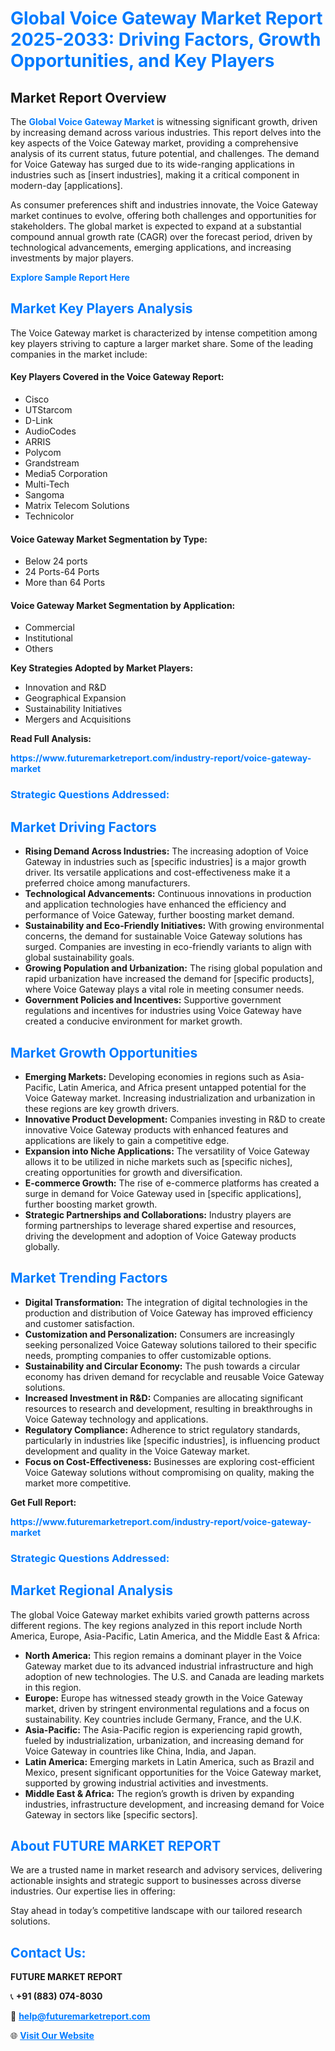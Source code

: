 <h1 style="color: #007BFF;">Global Voice Gateway Market Report 2025-2033: Driving Factors, Growth Opportunities, and Key Players</h1>

<section id="overview">
<h2>Market Report Overview</h2>
<p>The <a href="https://www.futuremarketreport.com/industry-report/voice-gateway-market" style="color: #007BFF; text-decoration: none;"><strong>Global Voice Gateway Market</strong></a> is witnessing significant growth, driven by increasing demand across various industries. This report delves into the key aspects of the Voice Gateway market, providing a comprehensive analysis of its current status, future potential, and challenges. The demand for Voice Gateway has surged due to its wide-ranging applications in industries such as [insert industries], making it a critical component in modern-day [applications].</p>
<p>As consumer preferences shift and industries innovate, the Voice Gateway market continues to evolve, offering both challenges and opportunities for stakeholders. The global market is expected to expand at a substantial compound annual growth rate (CAGR) over the forecast period, driven by technological advancements, emerging applications, and increasing investments by major players.</p>
</section>

<section id="overview">
<p><a href="https://www.futuremarketreport.com/request-sample/reportId=105636" style="color: #007BFF; text-decoration: none;"><strong>Explore Sample Report Here</strong></a></p>
</section>

<section id="key-players">
<h2 style="color: #007BFF;">Market Key Players Analysis</h2>
<p>The Voice Gateway market is characterized by intense competition among key players striving to capture a larger market share. Some of the leading companies in the market include:</p>
<h4>Key Players Covered in the Voice Gateway Report:</h4>
<ul><li>Cisco</li><li>UTStarcom</li><li>D-Link</li><li>AudioCodes</li><li>ARRIS</li><li>Polycom</li><li>Grandstream</li><li>Media5 Corporation</li><li>Multi-Tech</li><li>Sangoma</li><li>Matrix Telecom Solutions</li><li>Technicolor</li></ul>
<h4>Voice Gateway Market Segmentation by Type:</h4>
<ul><li>Below 24 ports</li><li>24 Ports-64 Ports</li><li>More than 64 Ports</li></ul>

<h4>Voice Gateway Market Segmentation by Application:</h4>
<ul><li>Commercial</li><li>Institutional</li><li>Others</li></ul>
<p><strong>Key Strategies Adopted by Market Players:</strong></p>
<ul>
<li>Innovation and R&D</li>
<li>Geographical Expansion</li>
<li>Sustainability Initiatives</li>
<li>Mergers and Acquisitions</li>
</ul>
</section>

<section>
<p><strong>Read Full Analysis: </strong></p><a href="https://www.futuremarketreport.com/industry-report/voice-gateway-market" style="color: #007BFF; text-decoration: none;"><strong>https://www.futuremarketreport.com/industry-report/voice-gateway-market</strong></a>
<h3 style="color: #007BFF;">Strategic Questions Addressed:</h3>
</section>

<section id="driving-factors">
<h2 style="color: #007BFF;">Market Driving Factors</h2>
<ul>
<li><strong>Rising Demand Across Industries:</strong> The increasing adoption of Voice Gateway in industries such as [specific industries] is a major growth driver. Its versatile applications and cost-effectiveness make it a preferred choice among manufacturers.</li>
<li><strong>Technological Advancements:</strong> Continuous innovations in production and application technologies have enhanced the efficiency and performance of Voice Gateway, further boosting market demand.</li>
<li><strong>Sustainability and Eco-Friendly Initiatives:</strong> With growing environmental concerns, the demand for sustainable Voice Gateway solutions has surged. Companies are investing in eco-friendly variants to align with global sustainability goals.</li>
<li><strong>Growing Population and Urbanization:</strong> The rising global population and rapid urbanization have increased the demand for [specific products], where Voice Gateway plays a vital role in meeting consumer needs.</li>
<li><strong>Government Policies and Incentives:</strong> Supportive government regulations and incentives for industries using Voice Gateway have created a conducive environment for market growth.</li>
</ul>
</section>

<section id="growth-opportunities">
<h2 style="color: #007BFF;">Market Growth Opportunities</h2>
<ul>
<li><strong>Emerging Markets:</strong> Developing economies in regions such as Asia-Pacific, Latin America, and Africa present untapped potential for the Voice Gateway market. Increasing industrialization and urbanization in these regions are key growth drivers.</li>
<li><strong>Innovative Product Development:</strong> Companies investing in R&D to create innovative Voice Gateway products with enhanced features and applications are likely to gain a competitive edge.</li>
<li><strong>Expansion into Niche Applications:</strong> The versatility of Voice Gateway allows it to be utilized in niche markets such as [specific niches], creating opportunities for growth and diversification.</li>
<li><strong>E-commerce Growth:</strong> The rise of e-commerce platforms has created a surge in demand for Voice Gateway used in [specific applications], further boosting market growth.</li>
<li><strong>Strategic Partnerships and Collaborations:</strong> Industry players are forming partnerships to leverage shared expertise and resources, driving the development and adoption of Voice Gateway products globally.</li>
</ul>
</section>

<section id="trending-factors">
<h2 style="color: #007BFF;">Market Trending Factors</h2>
<ul>
<li><strong>Digital Transformation:</strong> The integration of digital technologies in the production and distribution of Voice Gateway has improved efficiency and customer satisfaction.</li>
<li><strong>Customization and Personalization:</strong> Consumers are increasingly seeking personalized Voice Gateway solutions tailored to their specific needs, prompting companies to offer customizable options.</li>
<li><strong>Sustainability and Circular Economy:</strong> The push towards a circular economy has driven demand for recyclable and reusable Voice Gateway solutions.</li>
<li><strong>Increased Investment in R&D:</strong> Companies are allocating significant resources to research and development, resulting in breakthroughs in Voice Gateway technology and applications.</li>
<li><strong>Regulatory Compliance:</strong> Adherence to strict regulatory standards, particularly in industries like [specific industries], is influencing product development and quality in the Voice Gateway market.</li>
<li><strong>Focus on Cost-Effectiveness:</strong> Businesses are exploring cost-efficient Voice Gateway solutions without compromising on quality, making the market more competitive.</li>
</ul>
</section>

<section>
<p><strong>Get Full Report: </strong></p><a href="https://www.futuremarketreport.com/industry-report/voice-gateway-market" style="color: #007BFF; text-decoration: none;"><strong>https://www.futuremarketreport.com/industry-report/voice-gateway-market</strong></a>
<h3 style="color: #007BFF;">Strategic Questions Addressed:</h3>
</section>


<section id="regional-analysis">
<h2 style="color: #007BFF;">Market Regional Analysis</h2>
<p>The global Voice Gateway market exhibits varied growth patterns across different regions. The key regions analyzed in this report include North America, Europe, Asia-Pacific, Latin America, and the Middle East & Africa:</p>
<ul>
<li><strong>North America:</strong> This region remains a dominant player in the Voice Gateway market due to its advanced industrial infrastructure and high adoption of new technologies. The U.S. and Canada are leading markets in this region.</li>
<li><strong>Europe:</strong> Europe has witnessed steady growth in the Voice Gateway market, driven by stringent environmental regulations and a focus on sustainability. Key countries include Germany, France, and the U.K.</li>
<li><strong>Asia-Pacific:</strong> The Asia-Pacific region is experiencing rapid growth, fueled by industrialization, urbanization, and increasing demand for Voice Gateway in countries like China, India, and Japan.</li>
<li><strong>Latin America:</strong> Emerging markets in Latin America, such as Brazil and Mexico, present significant opportunities for the Voice Gateway market, supported by growing industrial activities and investments.</li>
<li><strong>Middle East & Africa:</strong> The region’s growth is driven by expanding industries, infrastructure development, and increasing demand for Voice Gateway in sectors like [specific sectors].</li>
</ul>
</section>

<footer>
<h2 style="color: #007BFF;">About FUTURE MARKET REPORT</h2>
<p>We are a trusted name in market research and advisory services, delivering actionable insights and strategic support to businesses across diverse industries. Our expertise lies in offering:</p>

<p>Stay ahead in today’s competitive landscape with our tailored research solutions.</p>

<h2 style="color: #007BFF;">Contact Us:</h2>
<p><strong>FUTURE MARKET REPORT</strong></p>
<p>📞 <strong>+91 (883) 074-8030</strong></p>
<p>📧 <strong><a href="mailto:help@futuremarketreport.com" style="color: #007BFF;">help@futuremarketreport.com</a></strong></p>
<p>🌐 <strong><a href="https://www.futuremarketreport.com/" style="color: #007BFF;">Visit Our Website</a></strong></p>
</footer>
